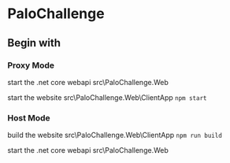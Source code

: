 # PaloChallenge

## Begin with
### Proxy Mode
start the .net core webapi
src\PaloChallenge.Web

start the website
src\PaloChallenge.Web\ClientApp
`npm start`

### Host Mode
build the website
src\PaloChallenge.Web\ClientApp
`npm run build`

start the .net core webapi
src\PaloChallenge.Web
